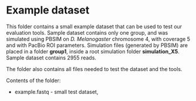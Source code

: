 # Example dataset
This folder contains a small example dataset that can be used to test our evaluation tools. Sample dataset contains only one group, and was simulated using PBSIM on _D. Melanogaster_ chromosome 4, with coverage 5 and with PacBio ROI parameters. Simulation files (generated by PBSIM) are placed in a folder __group1__, inside a root simulation folder __simulation\_X5__. Sample dataset contains 2955 reads.

The folder also contains all files needed to test the dataset and the tools.

Contents of the folder:
- example.fastq - small test dataset, 
